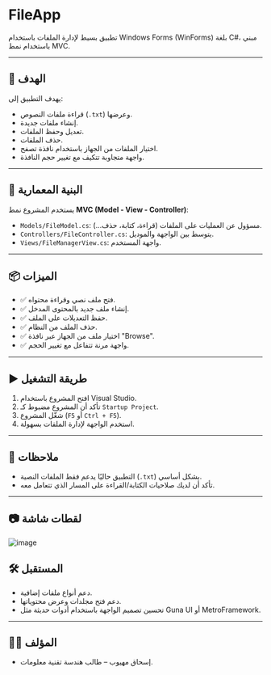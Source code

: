 # FileApp

تطبيق بسيط لإدارة الملفات باستخدام Windows Forms (WinForms) بلغة C#، مبني باستخدام نمط MVC.

---

## 🎯 الهدف

يهدف التطبيق إلى:

- قراءة ملفات النصوص (`.txt`) وعرضها.
- إنشاء ملفات جديدة.
- تعديل وحفظ الملفات.
- حذف الملفات.
- اختيار الملفات من الجهاز باستخدام نافذة تصفح.
- واجهة متجاوبة تتكيف مع تغيير حجم النافذة.

---

## 🧱 البنية المعمارية

يستخدم المشروع نمط **MVC (Model - View - Controller)**:

- `Models/FileModel.cs`: مسؤول عن العمليات على الملفات (قراءة، كتابة، حذف...).
- `Controllers/FileController.cs`: يتوسط بين الواجهة والموديل.
- `Views/FileManagerView.cs`: واجهة المستخدم.

---

## 📦 الميزات

- ✅ فتح ملف نصي وقراءة محتواه.
- ✅ إنشاء ملف جديد بالمحتوى المدخل.
- ✅ حفظ التعديلات على الملف.
- ✅ حذف الملف من النظام.
- ✅ اختيار ملف من الجهاز عبر نافذة "Browse".
- ✅ واجهة مرنة تتفاعل مع تغيير الحجم.

---

## ▶️ طريقة التشغيل

1. افتح المشروع باستخدام Visual Studio.
2. تأكد أن المشروع مضبوط كـ `Startup Project`.
3. شغّل المشروع (`F5` أو `Ctrl + F5`).
4. استخدم الواجهة لإدارة الملفات بسهولة.

---

## 📌 ملاحظات

- التطبيق حاليًا يدعم فقط الملفات النصية (`.txt`) بشكل أساسي.
- تأكد أن لديك صلاحيات الكتابة/القراءة على المسار الذي تتعامل معه.

---

## 📷 لقطات شاشة

![image](https://github.com/user-attachments/assets/e552dfc3-5f8a-4674-b16d-6b380a64566f)

## 🛠️ المستقبل

- دعم أنواع ملفات إضافية.
- دعم فتح مجلدات وعرض محتوياتها.
- تحسين تصميم الواجهة باستخدام أدوات حديثة مثل Guna UI أو MetroFramework.

---

## 👨‍💻 المؤلف

- إسحاق مهيوب – طالب هندسة تقنية معلومات.
